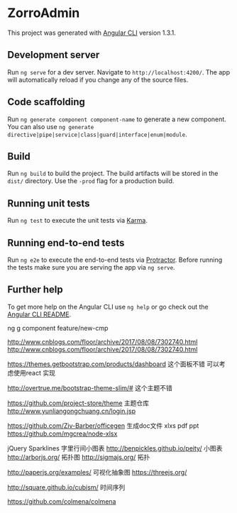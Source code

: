 # ZorroAdmin

This project was generated with [Angular CLI](https://github.com/angular/angular-cli) version 1.3.1.

## Development server

Run `ng serve` for a dev server. Navigate to `http://localhost:4200/`. The app will automatically reload if you change any of the source files.

## Code scaffolding

Run `ng generate component component-name` to generate a new component. You can also use `ng generate directive|pipe|service|class|guard|interface|enum|module`.

## Build

Run `ng build` to build the project. The build artifacts will be stored in the `dist/` directory. Use the `-prod` flag for a production build.

## Running unit tests

Run `ng test` to execute the unit tests via [Karma](https://karma-runner.github.io).

## Running end-to-end tests

Run `ng e2e` to execute the end-to-end tests via [Protractor](http://www.protractortest.org/).
Before running the tests make sure you are serving the app via `ng serve`.

## Further help

To get more help on the Angular CLI use `ng help` or go check out the [Angular CLI README](https://github.com/angular/angular-cli/blob/master/README.md).

ng g component feature/new-cmp

http://www.cnblogs.com/floor/archive/2017/08/08/7302740.html
http://www.cnblogs.com/floor/archive/2017/08/08/7302740.html

https://themes.getbootstrap.com/products/dashboard
这个面板不错
可以考虑使用react 实现

http://overtrue.me/bootstrap-theme-slim/#
这个主题不错


https://github.com/project-store/theme 
主题仓库
http://www.yunliangongchuang.cn/login.jsp

https://github.com/Ziv-Barber/officegen
生成doc文件 xlxs pdf ppt
https://github.com/mgcrea/node-xlsx

jQuery Sparklines 字里行间小图表
http://benpickles.github.io/peity/ 小图表
http://arborjs.org/ 拓扑图
http://sigmajs.org/ 拓扑

http://paperjs.org/examples/ 可视化抽象图
https://threejs.org/  

http://square.github.io/cubism/ 时间序列


https://github.com/colmena/colmena

